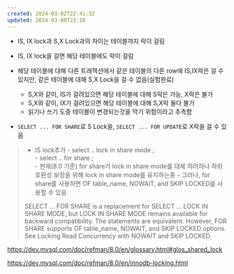 ```yaml
---
created: 2024-03-02T22:41:32
updated: 2024-03-08T23:18
---
```

- IS, IX lock과 S,X Lock과의 차이는 테이블까지 락이 걸림
- IS, IX lock을 걸면 해당 테이블에도 락이 걸림
- 해당 테이블에 대해 다른 트래잭션에서 같은 테이블의 다른 row에 IS,IX락은 걸 수 있지만, 같은 테이블에 대해 S,X Lock을 걸 수 없음(실험완료)
	- S,X와 같이, IS가 걸려있으면 해당 테이블에 대해 S락은 가능, X락은 불가
	- S,X와 같이, IX가 걸려있으면 해당 테이블에 대해 S,X락 둘다 불가
	- 읽기나 쓰기 도중 테이블이 변경되는것을 막기 위함이라고 추측함


- `SELECT ... FOR SHARE`로 S Lock을, `SELECT ... FOR UPDATE`로 X락을 걸 수 있음

>- IS lock추가
	- select .. lock in share mode ;  
	- select ..  for share ;  
	- 현재(8.0 기준) for share가 lock in share mode를 대체 하려하나 하위호환성 보장을 위해 lock in share mode를 유지하는중
	- 그러나, for share를 사용하면 OF table_name, NOWAIT, and SKIP LOCKED를 사용할 수 있음
>
> SELECT ... FOR SHARE is a replacement for SELECT ... LOCK IN SHARE MODE, but LOCK IN SHARE MODE remains available for backward compatibility. The statements are equivalent. However, FOR SHARE supports OF table_name, NOWAIT, and SKIP LOCKED options. See Locking Read Concurrency with NOWAIT and SKIP LOCKED.


https://dev.mysql.com/doc/refman/8.0/en/glossary.html#glos_shared_lock

https://dev.mysql.com/doc/refman/8.0/en/innodb-locking.html